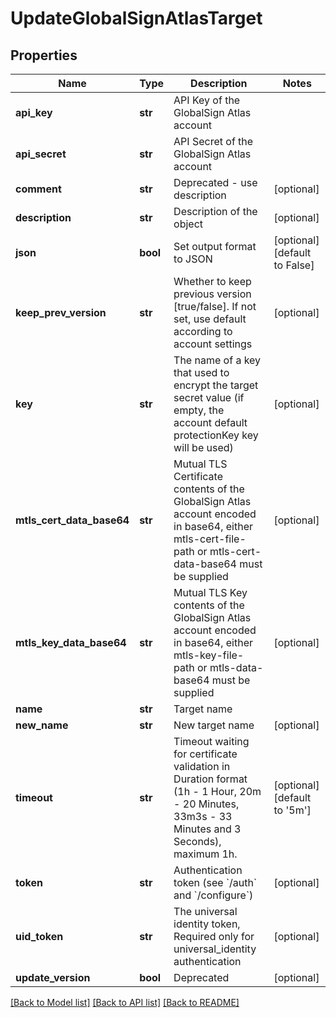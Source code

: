 # UpdateGlobalSignAtlasTarget

## Properties
Name | Type | Description | Notes
------------ | ------------- | ------------- | -------------
**api_key** | **str** | API Key of the GlobalSign Atlas account | 
**api_secret** | **str** | API Secret of the GlobalSign Atlas account | 
**comment** | **str** | Deprecated - use description | [optional] 
**description** | **str** | Description of the object | [optional] 
**json** | **bool** | Set output format to JSON | [optional] [default to False]
**keep_prev_version** | **str** | Whether to keep previous version [true/false]. If not set, use default according to account settings | [optional] 
**key** | **str** | The name of a key that used to encrypt the target secret value (if empty, the account default protectionKey key will be used) | [optional] 
**mtls_cert_data_base64** | **str** | Mutual TLS Certificate contents of the GlobalSign Atlas account encoded in base64, either mtls-cert-file-path or mtls-cert-data-base64 must be supplied | [optional] 
**mtls_key_data_base64** | **str** | Mutual TLS Key contents of the GlobalSign Atlas account encoded in base64, either mtls-key-file-path or mtls-data-base64 must be supplied | [optional] 
**name** | **str** | Target name | 
**new_name** | **str** | New target name | [optional] 
**timeout** | **str** | Timeout waiting for certificate validation in Duration format (1h - 1 Hour, 20m - 20 Minutes, 33m3s - 33 Minutes and 3 Seconds), maximum 1h. | [optional] [default to '5m']
**token** | **str** | Authentication token (see &#x60;/auth&#x60; and &#x60;/configure&#x60;) | [optional] 
**uid_token** | **str** | The universal identity token, Required only for universal_identity authentication | [optional] 
**update_version** | **bool** | Deprecated | [optional] 

[[Back to Model list]](../README.md#documentation-for-models) [[Back to API list]](../README.md#documentation-for-api-endpoints) [[Back to README]](../README.md)


